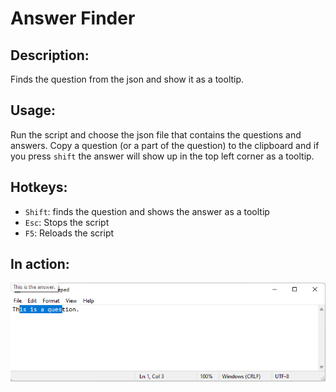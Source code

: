 # Answer Finder

## Description:

Finds the question from the json and show it as a tooltip.

## Usage:

Run the script and choose the json file that contains the questions and answers. Copy a question (or a part of the question) to the clipboard and if you press `shift` the answer will show up in the top left corner as a tooltip.

## Hotkeys:

- `Shift`: finds the question and shows the answer as a tooltip
- `Esc`: Stops the script
- `F5`: Reloads the script

## In action:

![](image.png)